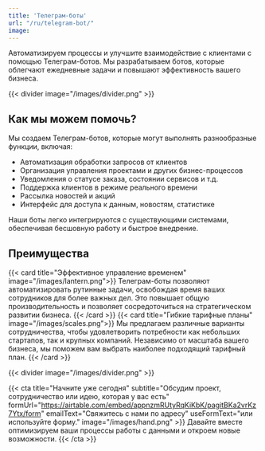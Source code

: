 ```yaml
---
title: 'Телеграм-боты'
url: "/ru/telegram-bot/"
image: 
---
```


Автоматизируем процессы и улучшите взаимодействие с клиентами с помощью Телеграм-ботов. Мы разрабатываем ботов, которые облегчают ежедневные задачи и повышают эффективность вашего бизнеса.

{{< divider image="/images/divider.png" >}}

## Как мы можем помочь?

Мы создаем Телеграм-ботов, которые могут выполнять разнообразные функции, включая:

- Автоматизация обработки запросов от клиентов
- Организация управления проектами и других бизнес-процессов
- Уведомления о статусе заказа, состоянии сервисов и т.д.
- Поддержка клиентов в режиме реального времени
- Рассылка новостей и акций
- Интерфейс для доступа к данным, новостям, статистике

Наши боты легко интегрируются с существующими системами, обеспечивая бесшовную работу и быстрое внедрение.

## Преимущества

<div class="cards-container">
    {{< card title="Эффективное управление временем" image="/images/lantern.png">}}
    Телеграм-боты позволяют автоматизировать рутинные задачи, освобождая время ваших сотрудников для более важных дел. Это повышает общую производительность и позволяет сосредоточиться на стратегическом развитии бизнеса.
    {{< /card >}}
    {{< card title="Гибкие тарифные планы" image="/images/scales.png">}}
    Мы предлагаем различные варианты сотрудничества, чтобы удовлетворить потребности как небольших стартапов, так и крупных компаний. Независимо от масштаба вашего бизнеса, мы поможем вам выбрать наиболее подходящий тарифный план.
    {{< /card >}}
</div>

{{< divider image="/images/divider.png" >}}

{{< cta 
    title="Начните уже сегодня" 
    subtitle="Обсудим проект, сотрудничество или идею, которая у вас есть" 
    formUrl="https://airtable.com/embed/appnzmRUtyRqKiKbK/pagitBKa2vrKz7Ytx/form"
    emailText="Свяжитесь с нами по адресу"
    useFormText="или используйте форму."
    image="/images/hand.png" >}}
Давайте вместе оптимизируем ваши процессы работы с данными и откроем новые возможности.
{{< /cta >}}
